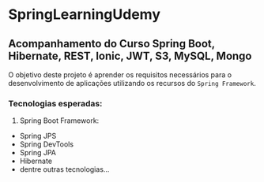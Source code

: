 # SpringLearningUdemy

## Acompanhamento do Curso Spring Boot, Hibernate, REST, Ionic, JWT, S3, MySQL, Mongo

O objetivo deste projeto é aprender os requisitos necessários para o desenvolvimento de aplicações utilizando os recursos do `Spring Framework`.

### Tecnologias esperadas:
1. Spring Boot Framework:
* Spring JPS
* Spring DevTools
* Spring JPA
* Hibernate
* dentre outras tecnologias...
